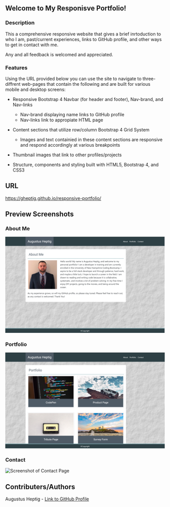 ## Welcome to My Responisve Portfolio!

### Description
This a comprehensive responsive website that gives a brief inrtoduction to who I am, past/current experiences, links to GitHub profile, and other ways to get in contact with me.

Any and all feedback is welcomed and appreciated.  

### Features
Using the URL provided below you can use the site to navigate to three-diffrent web-pages that contain the following and are built for various mobile and desktop screens:

* Responsive Bootstrap 4 Navbar (for header and footer), Nav-brand, and Nav-links
    * Nav-brand displaying name links to GitHub profile
    * Nav-links link to appropiate HTML page
    
* Content sections that utilize row/column Bootstrap 4 Grid System
    * Images and text containied in these content sections are responsive and respond accordingly at various breakpoints

* Thumbnail images that link to other profiles/projects

* Structure, components and styling built with HTML5, Bootstrap 4, and CSS3

## URL

https://gheptig.github.io/responsive-portfolio/

## Preview Screenshots

### About Me

![Screenshot of About Me](assets-v2/images-v2/aboutmepreview.PNG)

### Portfolio

![Screenshot of Portfolio Page](assets-v2/images-v2/portfoliopreview.PNG)

### Contact

![Screenshot of Contact Page](https://raw.githubusercontent.com/gheptig/responsive-portfolio/master/assets-v2/images-v2/contactpreview.PNG)


## Contributers/Authors

Augustus Heptig - [Link to GitHub Profile](https://github.com/gheptig)